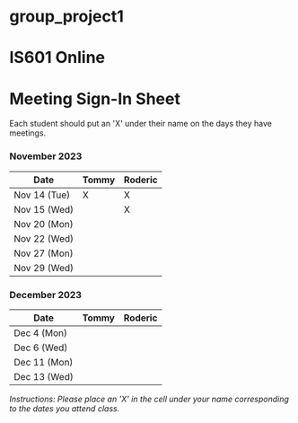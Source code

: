 # group_project1

# IS601 Online

# Meeting Sign-In Sheet

Each student should put an 'X' under their name on the days they have meetings.

### November 2023

| Date        |   Tommy   |  Roderic  |
|-------------|-----------|-----------|
| Nov 14 (Tue)|     X     |     X     |
| Nov 15 (Wed)|           |     X     |
| Nov 20 (Mon)|           |           |
| Nov 22 (Wed)|           |           |
| Nov 27 (Mon)|           |           |
| Nov 29 (Wed)|           |           |

### December 2023

| Date        |   Tommy   |  Roderic  |
|-------------|-----------|-----------|
| Dec 4 (Mon) |           |           |
| Dec 6 (Wed) |           |           |
| Dec 11 (Mon)|           |           |  
| Dec 13 (Wed)|           |           |

*Instructions: Please place an 'X' in the cell under your name corresponding to the dates you attend class.*
